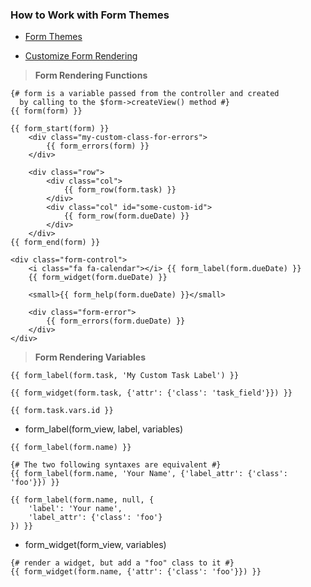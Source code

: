 ### How to Work with Form Themes

* [Form Themes][a]

[a]:https://symfony.com/doc/current/form/form_themes.html

* [Customize Form Rendering][b]

[b]:https://symfony.com/doc/current/form/form_customization.html#reference-forms-twig-form

> **Form Rendering Functions**

~~~~TWIG
{# form is a variable passed from the controller and created
  by calling to the $form->createView() method #}
{{ form(form) }}
~~~~

~~~~TWIG
{{ form_start(form) }}
    <div class="my-custom-class-for-errors">
        {{ form_errors(form) }}
    </div>

    <div class="row">
        <div class="col">
            {{ form_row(form.task) }}
        </div>
        <div class="col" id="some-custom-id">
            {{ form_row(form.dueDate) }}
        </div>
    </div>
{{ form_end(form) }}
~~~~

~~~~TWIG
<div class="form-control">
    <i class="fa fa-calendar"></i> {{ form_label(form.dueDate) }}
    {{ form_widget(form.dueDate) }}

    <small>{{ form_help(form.dueDate) }}</small>

    <div class="form-error">
        {{ form_errors(form.dueDate) }}
    </div>
</div>
~~~~
> **Form Rendering Variables**

~~~twig
{{ form_label(form.task, 'My Custom Task Label') }}
~~~

~~~~twig
{{ form_widget(form.task, {'attr': {'class': 'task_field'}}) }}
~~~~

~~~~twig
{{ form.task.vars.id }}
~~~~

* form_label(form_view, label, variables)

~~~~TWIG
{{ form_label(form.name) }}

{# The two following syntaxes are equivalent #}
{{ form_label(form.name, 'Your Name', {'label_attr': {'class': 'foo'}}) }}

{{ form_label(form.name, null, {
    'label': 'Your name',
    'label_attr': {'class': 'foo'}
}) }}

~~~~

* form_widget(form_view, variables)

~~~~TWIG
{# render a widget, but add a "foo" class to it #}
{{ form_widget(form.name, {'attr': {'class': 'foo'}}) }}
~~~~
